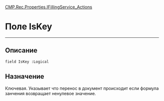 ﻿---
Link: CMP.Rec.Properties.IFillingService_Actions.@IsKey
---

<!---  Навигация
[Имя проекта](#) :
-->
[CMP.Rec.Properties.IFillingService_Actions](Default)

# Поле IsKey
---

## Описание

    field IsKey :Logical

<!--
## Аргументы{#Args}

### Аргумент1

Описание аргумента 1
-->

## Назначение

Ключевая. Указывает что перенос в документ происходит если формула занчения возвращает ненулевое значение.

<!--
## Пример

    IsKey...
-->

